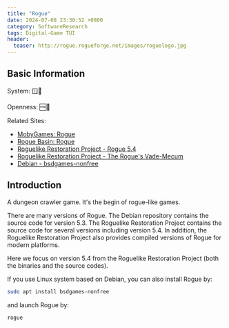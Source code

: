 ```yaml
---
title: "Rogue"
date: 2024-07-08 23:30:52 +0800
category: SoftwareResearch
tags: Digital-Game TUI
header:
  teaser: http://rogue.rogueforge.net/images/roguelogo.jpg
---
```


## Basic Information

System: 🪟🐧

Openness: 🆓📖

Related Sites:

* [MobyGames: Rogue](https://www.mobygames.com/game/1743/rogue/)
* [Rogue Basin: Rogue](https://roguebasin.com/index.php/Rogue)
* [Roguelike Restoration Project - Rogue 5.4](http://rogue.rogueforge.net/rogue-5-4/)
* [Roguelike Restoration Project - The Rogue's Vade-Mecum](http://rogue.rogueforge.net/vade-mecum/)
* [Debian - bsdgames-nonfree](https://salsa.debian.org/ucko/bsdgames-nonfree)

## Introduction

A dungeon crawler game. It's the begin of rogue-like games.

There are many versions of Rogue. The Debian repository contains the source code for version 5.3. The Roguelike Restoration Project contains the source code for several versions including version 5.4. In addition, the Roguelike Restoration Project also provides compiled versions of Rogue for modern platforms.

Here we focus on version 5.4 from the Roguelike Restoration Project (both the binaries and the source codes).

If you use Linux system based on Debian, you can also install Rogue by:

```bash
sudo apt install bsdgames-nonfree
```

and launch Rogue by:

```bash
rogue
```
